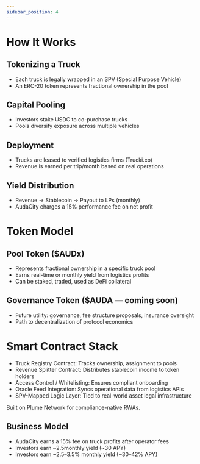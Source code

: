 ```yaml
---
sidebar_position: 4
---
```


# How It Works  

## Tokenizing a Truck  
- Each truck is legally wrapped in an SPV (Special Purpose Vehicle)  
- An ERC-20 token represents fractional ownership in the pool    

## Capital Pooling  
- Investors stake USDC to co-purchase trucks  
- Pools diversify exposure across multiple vehicles    

## Deployment 
- Trucks are leased to verified logistics firms (Trucki.co)
- Revenue is earned per trip/month based on real operations  

## Yield Distribution  
- Revenue → Stablecoin → Payout to LPs (monthly)
- AudaCity charges a 15% performance fee on net profit  

# Token Model
## Pool Token ($AUDx)
- Represents fractional ownership in a specific truck pool
- Earns real-time or monthly yield from logistics profits
- Can be staked, traded, used as DeFi collateral

## Governance Token ($AUDA — coming soon)
- Future utility: governance, fee structure proposals, insurance oversight
- Path to decentralization of protocol economics

# Smart Contract Stack
- Truck Registry Contract: Tracks ownership, assignment to pools
- Revenue Splitter Contract: Distributes stablecoin income to token holders
- Access Control / Whitelisting: Ensures compliant onboarding
- Oracle Feed Integration: Syncs operational data from logistics APIs
- SPV-Mapped Logic Layer: Tied to real-world asset legal infrastructure

Built on Plume Network for compliance-native RWAs.

## Business Model
- AudaCity earns a 15% fee on truck profits after operator fees
- Investors earn ~2.5monthly yield (~30 APY)
- Investors earn ~2.5–3.5% monthly yield (~30–42% APY)